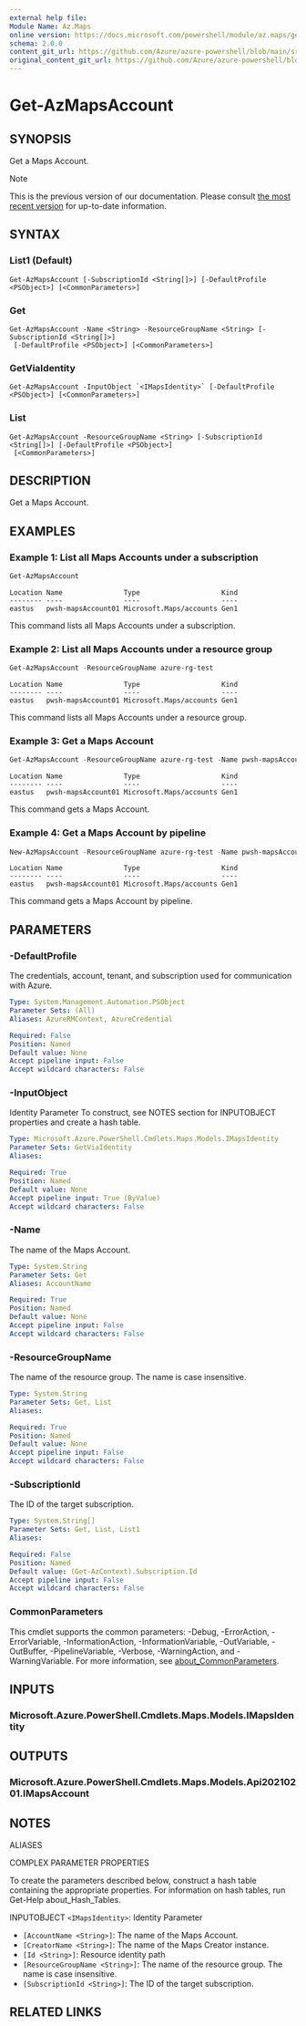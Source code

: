 ```yaml
---
external help file: 
Module Name: Az.Maps
online version: https://docs.microsoft.com/powershell/module/az.maps/get-azmapsaccount
schema: 2.0.0
content_git_url: https://github.com/Azure/azure-powershell/blob/main/src/Maps/help/Get-AzMapsAccount.md
original_content_git_url: https://github.com/Azure/azure-powershell/blob/main/src/Maps/help/Get-AzMapsAccount.md
---
```


# Get-AzMapsAccount

## SYNOPSIS
Get a Maps Account.

> [!NOTE]
>This is the previous version of our documentation. Please consult [the most recent version](/powershell/module/az.maps/get-azmapsaccount) for up-to-date information.

## SYNTAX

### List1 (Default)
```
Get-AzMapsAccount [-SubscriptionId <String[]>] [-DefaultProfile <PSObject>] [<CommonParameters>]
```

### Get
```
Get-AzMapsAccount -Name <String> -ResourceGroupName <String> [-SubscriptionId <String[]>]
 [-DefaultProfile <PSObject>] [<CommonParameters>]
```

### GetViaIdentity
```
Get-AzMapsAccount -InputObject `<IMapsIdentity>` [-DefaultProfile <PSObject>] [<CommonParameters>]
```

### List
```
Get-AzMapsAccount -ResourceGroupName <String> [-SubscriptionId <String[]>] [-DefaultProfile <PSObject>]
 [<CommonParameters>]
```

## DESCRIPTION
Get a Maps Account.

## EXAMPLES

### Example 1: List all Maps Accounts under a subscription
```powershell
Get-AzMapsAccount
```

```output
Location Name               Type                    Kind
-------- ----               ----                    ----
eastus   pwsh-mapsAccount01 Microsoft.Maps/accounts Gen1
```

This command lists all Maps Accounts under a subscription.

### Example 2: List all Maps Accounts under a resource group
```powershell
Get-AzMapsAccount -ResourceGroupName azure-rg-test
```

```output
Location Name               Type                    Kind
-------- ----               ----                    ----
eastus   pwsh-mapsAccount01 Microsoft.Maps/accounts Gen1
```

This command lists all Maps Accounts under a resource group.

### Example 3: Get a Maps Account
```powershell
Get-AzMapsAccount -ResourceGroupName azure-rg-test -Name pwsh-mapsAccount01
```

```output
Location Name               Type                    Kind
-------- ----               ----                    ----
eastus   pwsh-mapsAccount01 Microsoft.Maps/accounts Gen1
```

This command gets a Maps Account.

### Example 4: Get a Maps Account by pipeline
```powershell
New-AzMapsAccount -ResourceGroupName azure-rg-test -Name pwsh-mapsAccount01 -SkuName S0 -Location eastus | Get-AzMapsAccount
```

```output
Location Name               Type                    Kind
-------- ----               ----                    ----
eastus   pwsh-mapsAccount01 Microsoft.Maps/accounts Gen1
```

This command gets a Maps Account by pipeline.

## PARAMETERS

### -DefaultProfile
The credentials, account, tenant, and subscription used for communication with Azure.

```yaml
Type: System.Management.Automation.PSObject
Parameter Sets: (All)
Aliases: AzureRMContext, AzureCredential

Required: False
Position: Named
Default value: None
Accept pipeline input: False
Accept wildcard characters: False
```

### -InputObject
Identity Parameter
To construct, see NOTES section for INPUTOBJECT properties and create a hash table.

```yaml
Type: Microsoft.Azure.PowerShell.Cmdlets.Maps.Models.IMapsIdentity
Parameter Sets: GetViaIdentity
Aliases:

Required: True
Position: Named
Default value: None
Accept pipeline input: True (ByValue)
Accept wildcard characters: False
```

### -Name
The name of the Maps Account.

```yaml
Type: System.String
Parameter Sets: Get
Aliases: AccountName

Required: True
Position: Named
Default value: None
Accept pipeline input: False
Accept wildcard characters: False
```

### -ResourceGroupName
The name of the resource group.
The name is case insensitive.

```yaml
Type: System.String
Parameter Sets: Get, List
Aliases:

Required: True
Position: Named
Default value: None
Accept pipeline input: False
Accept wildcard characters: False
```

### -SubscriptionId
The ID of the target subscription.

```yaml
Type: System.String[]
Parameter Sets: Get, List, List1
Aliases:

Required: False
Position: Named
Default value: (Get-AzContext).Subscription.Id
Accept pipeline input: False
Accept wildcard characters: False
```

### CommonParameters
This cmdlet supports the common parameters: -Debug, -ErrorAction, -ErrorVariable, -InformationAction, -InformationVariable, -OutVariable, -OutBuffer, -PipelineVariable, -Verbose, -WarningAction, and -WarningVariable. For more information, see [about_CommonParameters](http://go.microsoft.com/fwlink/?LinkID=113216).

## INPUTS

### Microsoft.Azure.PowerShell.Cmdlets.Maps.Models.IMapsIdentity

## OUTPUTS

### Microsoft.Azure.PowerShell.Cmdlets.Maps.Models.Api20210201.IMapsAccount

## NOTES

ALIASES

COMPLEX PARAMETER PROPERTIES

To create the parameters described below, construct a hash table containing the appropriate properties. For information on hash tables, run Get-Help about_Hash_Tables.


INPUTOBJECT `<IMapsIdentity>`: Identity Parameter
  - `[AccountName <String>]`: The name of the Maps Account.
  - `[CreatorName <String>]`: The name of the Maps Creator instance.
  - `[Id <String>]`: Resource identity path
  - `[ResourceGroupName <String>]`: The name of the resource group. The name is case insensitive.
  - `[SubscriptionId <String>]`: The ID of the target subscription.

## RELATED LINKS

